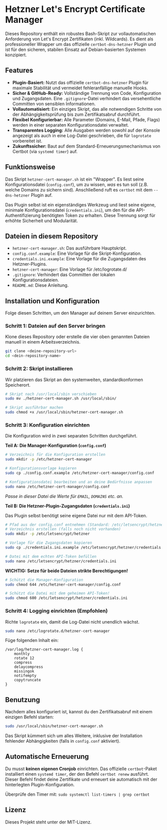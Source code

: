 # Hetzner Let's Encrypt Certificate Manager

Dieses Repository enthält ein robustes Bash-Skript zur vollautomatischen Anforderung von Let's Encrypt Zertifikaten (inkl. Wildcards). Es dient als professioneller Wrapper um das offizielle `certbot-dns-hetzner` Plugin und ist für den sicheren, stabilen Einsatz auf Debian-basierten Systemen konzipiert.

## Features

* **Plugin-Basiert:** Nutzt das offizielle `certbot-dns-hetzner` Plugin für maximale Stabilität und vermeidet fehleranfällige manuelle Hooks.
* **Sicher & GitHub-Ready:** Vollständige Trennung von Code, Konfiguration und Zugangsdaten. Eine `.gitignore`-Datei verhindert das versehentliche Committen von sensiblen Informationen.
* **Vollautomatisiert:** Ein einziges Skript, das alle notwendigen Schritte von der Abhängigkeitsprüfung bis zum Zertifikatsabruf durchführt.
* **Flexibel Konfigurierbar:** Alle Parameter (Domains, E-Mail, Pfade, Flags) werden in einer separaten Konfigurationsdatei verwaltet.
* **Transparentes Logging:** Alle Ausgaben werden sowohl auf der Konsole angezeigt als auch in eine Log-Datei geschrieben, die für `logrotate` vorbereitet ist.
* **Zukunftssicher:** Baut auf dem Standard-Erneuerungsmechanismus von Certbot (via `systemd timer`) auf.

## Funktionsweise

Das Skript `hetzner-cert-manager.sh` ist ein "Wrapper". Es liest seine Konfigurationsdatei (`config.conf`), um zu wissen, *was* es tun soll (z.B. welche Domains zu sichern sind). Anschließend ruft es `certbot` mit dem `--dns-hetzner` Plugin auf.

Das Plugin selbst ist ein eigenständiges Werkzeug und liest seine eigene, minimale Konfigurationsdatei (`credentials.ini`), um den für die API-Authentifizierung benötigten Token zu erhalten. Diese Trennung sorgt für erhöhte Sicherheit und Modularität.

## Dateien in diesem Repository

* `hetzner-cert-manager.sh`: Das ausführbare Hauptskript.
* `config.conf.example`: Eine Vorlage für die Skript-Konfiguration.
* `credentials.ini.example`: Eine Vorlage für die Zugangsdaten des Hetzner-Plugins.
* `hetzner-cert-manager`: Eine Vorlage für /etc/logrotate.d/
* `.gitignore`: Verhindert das Committen der lokalen Konfigurationsdateien.
* `README.md`: Diese Anleitung.

## Installation und Konfiguration

Folge diesen Schritten, um den Manager auf deinem Server einzurichten.

### Schritt 1: Dateien auf den Server bringen

Klone dieses Repository oder erstelle die vier oben genannten Dateien manuell in einem Arbeitsverzeichnis.

```bash
git clone <deine-repository-url>
cd <dein-repository-name>
```

### Schritt 2: Skript installieren

Wir platzieren das Skript an den systemweiten, standardkonformen Speicherort.

```bash
# Skript nach /usr/local/sbin verschieben
sudo mv ./hetzner-cert-manager.sh /usr/local/sbin/

# Skript ausführbar machen
sudo chmod +x /usr/local/sbin/hetzner-cert-manager.sh
```

### Schritt 3: Konfiguration einrichten

Die Konfiguration wird in zwei separaten Schritten durchgeführt.

**Teil A: Die Manager-Konfiguration (`config.conf`)**

```bash
# Verzeichnis für die Konfiguration erstellen
sudo mkdir -p /etc/hetzner-cert-manager

# Konfigurationsvorlage kopieren
sudo cp ./config.conf.example /etc/hetzner-cert-manager/config.conf

# Konfigurationsdatei bearbeiten und an deine Bedürfnisse anpassen
sudo nano /etc/hetzner-cert-manager/config.conf
```
*Passe in dieser Datei die Werte für `EMAIL`, `DOMAINS` etc. an.*

**Teil B: Die Hetzner-Plugin-Zugangsdaten (`credentials.ini`)**

Das Plugin selbst benötigt seine eigene Datei nur mit dem API-Token.

```bash
# Pfad aus der config.conf entnehmen (Standard: /etc/letsencrypt/hetzner)
# Verzeichnis erstellen (falls noch nicht vorhanden)
sudo mkdir -p /etc/letsencrypt/hetzner

# Vorlage für die Zugangsdaten kopieren
sudo cp ./credentials.ini.example /etc/letsencrypt/hetzner/credentials.ini

# Datei mit dem echten API-Token befüllen
sudo nano /etc/letsencrypt/hetzner/credentials.ini
```

**WICHTIG: Setze für beide Dateien strikte Berechtigungen!**

```bash
# Schützt die Manager-Konfiguration
sudo chmod 644 /etc/hetzner-cert-manager/config.conf

# Schützt die Datei mit dem geheimen API-Token!
sudo chmod 600 /etc/letsencrypt/hetzner/credentials.ini
```

### Schritt 4: Logging einrichten (Empfohlen)

Richte `logrotate` ein, damit die Log-Datei nicht unendlich wächst.

```bash
sudo nano /etc/logrotate.d/hetzner-cert-manager
```

Füge folgenden Inhalt ein:

```
/var/log/hetzner-cert-manager.log {
    monthly
    rotate 12
    compress
    delaycompress
    missingok
    notifempty
    copytruncate
}
```

## Benutzung

Nachdem alles konfiguriert ist, kannst du den Zertifikatsabruf mit einem einzigen Befehl starten:

```bash
sudo /usr/local/sbin/hetzner-cert-manager.sh
```

Das Skript kümmert sich um alles Weitere, inklusive der Installation fehlender Abhängigkeiten (falls in `config.conf` aktiviert).

## Automatische Erneuerung

Du musst **keinen eigenen Cronjob** einrichten. Das offizielle `certbot`-Paket installiert einen `systemd timer`, der den Befehl `certbot renew` ausführt. Dieser Befehl findet deine Zertifikate und erneuert sie automatisch mit der hinterlegten Plugin-Konfiguration.

Überprüfe den Timer mit: `sudo systemctl list-timers | grep certbot`

## Lizenz

Dieses Projekt steht unter der MIT-Lizenz.

